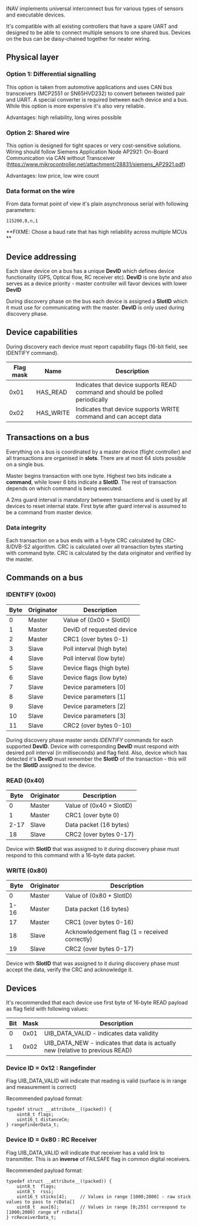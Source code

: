 INAV implements universal interconnect bus for various types of sensors and executable devices.

It's compatible with all existing controllers that have a spare UART and designed to be able to connect multiple sensors to one shared bus. Devices on the bus can be daisy-chained together for neater wiring.

## Physical layer
### Option 1: Differential signalling

This option is taken from automotive applications and uses CAN bus transceivers (MCP2551 or SN65HVD232) to convert between twisted pair and UART. A special converter is required between each device and a bus. While this option is more expensive it's also very reliable.

Advantages: high reliability, long wires possible

### Option 2: Shared wire

This option is designed for tight spaces or very cost-sensitive solutions. Wiring should follow Siemens Application Node AP2921: On-Board Communication via CAN without Transceiver (https://www.mikrocontroller.net/attachment/28831/siemens_AP2921.pdf)

Advantages: low price, low wire count

### Data format on the wire

From data format point of view it's plain asynchronous serial with following parameters: 
```
115200,8,n,1
```
**FIXME: Chose a baud rate that has high reliability across multiple MCUs **

## Device addressing

Each slave device on a bus has a unique **DevID** which defines device functionality (GPS, Optical flow, RC receiver etc). **DevID** is one byte and also serves as a device priority - master controller will favor devices with lower **DevID**

During discovery phase on the bus each device is assigned a **SlotID** which it must use for communicating with the master. **DevID** is only used during discovery phase.

## Device capabilities

During discovery each device must report capability flags (16-bit field, see IDENTIFY command).

| Flag mask | Name       | Description |
|-----------|------------|-------------|
| 0x01      | HAS_READ   | Indicates that device supports READ command and should be polled periodically |
| 0x02      | HAS_WRITE  | Indicates that device supports WRITE command and can accept data |

## Transactions on a bus

Everything on a bus is coordinated by a master device (flight controller) and all transactions are organised in **slots**. There are at most 64 slots possible on a single bus.

Master begins transaction with one byte. Highest two bits indicate a **command**, while lower 6 bits indicate a **SlotID**. The rest of transaction depends on which command is being executed.

A 2ms guard interval is mandatory between transactions and is used by all devices to reset internal state. First byte after guard interval is assumed to be a command from master device.

### Data integrity

Each transaction on a bus ends with a 1-byte CRC calculated by CRC-8/DVB-S2 algorithm. 
CRC is calculated over all transaction bytes starting with command byte. 
CRC is calculated by the data originator and verified by the master.

## Commands on a bus

### IDENTIFY (0x00)

| Byte | Originator | Description |
|------|------------|-------------|
| 0    | Master     | Value of (0x00 + SlotID)  |
| 1    | Master     | DevID of requested device |
| 2    | Master     | CRC1 (over bytes 0-1)     |
| 3    | Slave      | Poll interval (high byte) |
| 4    | Slave      | Poll interval (low byte)  |
| 5    | Slave      | Device flags (high byte)  |
| 6    | Slave      | Device flags (low byte)   |
| 7    | Slave      | Device parameters [0]     |
| 8    | Slave      | Device parameters [1]     |
| 9    | Slave      | Device parameters [2]     |
| 10   | Slave      | Device parameters [3]     |
| 11   | Slave      | CRC2 (over bytes 0-10)    |

During discovery phase master sends *IDENTIFY* commands for each supported **DevID**. 
Device with corresponding **DevID** must respond with desired poll interval (in milliseconds) and flag field.
Also, device which has detected it's **DevID** must remember the **SlotID** of the transaction - this will be the **SlotID** assigned to the device.

### READ (0x40)

| Byte | Originator | Description |
|------|------------|-------------|
| 0    | Master     | Value of (0x40 + SlotID)  |
| 1    | Master     | CRC1 (over byte 0)        |
| 2-17 | Slave      | Data packet (16 bytes)    |
| 18   | Slave      | CRC2 (over bytes 0-17)    |

Device with **SlotID** that was assigned to it during discovery phase must respond to this command with a 16-byte data packet.

### WRITE (0x80)

| Byte | Originator | Description |
|------|------------|-------------|
| 0    | Master     | Value of (0x80 + SlotID)  |
| 1-16 | Master     | Data packet (16 bytes)    |
| 17   | Master     | CRC1 (over bytes 0-16)    |
| 18   | Slave      | Acknowledgement flag (1 = received correctly) |
| 19   | Slave      | CRC2 (over bytes 0-17)    |

Device with **SlotID** that was assigned to it during discovery phase must accept the data, verify the CRC and acknowledge it.

## Devices

It's recommended that each device use first byte of 16-byte READ payload as flag field with following values:

| Bit | Mask | Description |
|-----|------|-------------|
| 0   | 0x01 | UIB_DATA_VALID - indicates data validity  |
| 1   | 0x02 | UIB_DATA_NEW - indicates that data is actually new (relative to previous READ)  |

### Device ID = 0x12 : Rangefinder

Flag UIB_DATA_VALID will indicate that reading is valid (surface is in range and measurement is correct)

Recommended payload format:

```
typedef struct __attribute__((packed)) {
    uint8_t flags;
    uint16_t distanceCm;
} rangefinderData_t;
```

### Device ID = 0x80 : RC Receiver

Flag UIB_DATA_VALID will indicate that receiver has a valid link to transmitter. This is an **inverse** of FAILSAFE flag in common digital receivers.

Recommended payload format:

```
typedef struct __attribute__((packed)) {
    uint8_t  flags;
    uint8_t  rssi;
    uint16_t sticks[4];     // Values in range [1000;2000] - raw stick values to pass to rcData[]
    uint8_t  aux[6];        // Values in range [0;255] correspond to [1000;2000] range of rcData[]
} rcReceiverData_t;
```
